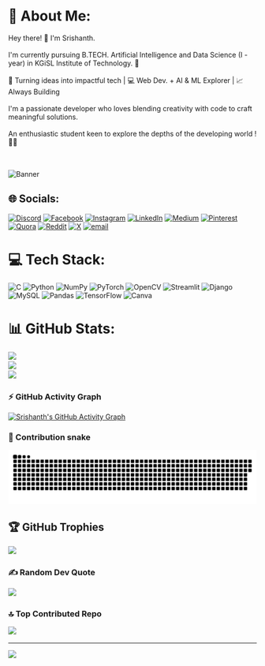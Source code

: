 # 💫 About Me:
Hey there! 👋 I'm Srishanth.<br><br>I'm currently pursuing B.TECH. Artificial Intelligence and Data Science (I - year) in KGiSL Institute of Technology. 🚀<br><br>🎯 Turning ideas into impactful tech | 💻 Web Dev. + AI & ML Explorer | 📈 Always Building<br><br>I'm a passionate developer who loves blending creativity with code to craft meaningful solutions.<br><br>An enthusiastic student keen to explore the depths of the developing world ! 🐦‍🔥<br><br><br>



![Banner](https://media4.giphy.com/media/v1.Y2lkPTc5MGI3NjExdHFzd2t0ajd4ejIxNW55OWY4c2RyNG9nMHU2Z2dwYnRucHBnOGR0dSZlcD12MV9naWZzX3NlYXJjaCZjdD1n/93UOscPyDH8cdRfSaT/200.webp) 


## 🌐 Socials:
[![Discord](https://img.shields.io/badge/Discord-%237289DA.svg?logo=discord&logoColor=white)](https://discord.gg/https://discord.gg/KQQtH893eB) [![Facebook](https://img.shields.io/badge/Facebook-%231877F2.svg?logo=Facebook&logoColor=white)](https://facebook.com/sri.shanth.39982/) [![Instagram](https://img.shields.io/badge/Instagram-%23E4405F.svg?logo=Instagram&logoColor=white)](https://instagram.com/sri.23._/) [![LinkedIn](https://img.shields.io/badge/LinkedIn-%230077B5.svg?logo=linkedin&logoColor=white)](https://linkedin.com/in/sri-shanth-0520a9315/) [![Medium](https://img.shields.io/badge/Medium-12100E?logo=medium&logoColor=white)](https://medium.com/@srishanth232007) [![Pinterest](https://img.shields.io/badge/Pinterest-%23E60023.svg?logo=Pinterest&logoColor=white)](https://pinterest.com/srishanth232007/) [![Quora](https://img.shields.io/badge/Quora-%23B92B27.svg?logo=Quora&logoColor=white)](https://quora.com/profile/Sri-Shanth-49) [![Reddit](https://img.shields.io/badge/Reddit-%23FF4500.svg?logo=Reddit&logoColor=white)](https://reddit.com/user/Adventurous_Key_3712/) [![X](https://img.shields.io/badge/X-black.svg?logo=X&logoColor=white)](https://x.com/sri_shanth13106) [![email](https://img.shields.io/badge/Email-D14836?logo=gmail&logoColor=white)](mailto:srishanth232007@gmail.com) 


# 💻 Tech Stack:
![C](https://img.shields.io/badge/c-%2300599C.svg?style=plastic&logo=c&logoColor=white) ![Python](https://img.shields.io/badge/python-3670A0?style=plastic&logo=python&logoColor=ffdd54) ![NumPy](https://img.shields.io/badge/numpy-%23013243.svg?style=plastic&logo=numpy&logoColor=white) ![PyTorch](https://img.shields.io/badge/PyTorch-%23EE4C2C.svg?style=plastic&logo=PyTorch&logoColor=white) ![OpenCV](https://img.shields.io/badge/opencv-%23white.svg?style=plastic&logo=opencv&logoColor=white) ![Streamlit](https://img.shields.io/badge/Streamlit-%23FE4B4B.svg?style=plastic&logo=streamlit&logoColor=white) ![Django](https://img.shields.io/badge/django-%23092E20.svg?style=plastic&logo=django&logoColor=white) ![MySQL](https://img.shields.io/badge/mysql-4479A1.svg?style=plastic&logo=mysql&logoColor=white) ![Pandas](https://img.shields.io/badge/pandas-%23150458.svg?style=plastic&logo=pandas&logoColor=white) ![TensorFlow](https://img.shields.io/badge/TensorFlow-%23FF6F00.svg?style=plastic&logo=TensorFlow&logoColor=white) ![Canva](https://img.shields.io/badge/Canva-%2300C4CC.svg?style=plastic&logo=Canva&logoColor=white)


# 📊 GitHub Stats:
![](https://github-readme-stats.vercel.app/api?username=Srishanth-023&theme=neon&hide_border=false&include_all_commits=false&count_private=false)<br/>
![](https://nirzak-streak-stats.vercel.app/?user=Srishanth-023&theme=neon&hide_border=false)<br/>
![](https://github-readme-stats.vercel.app/api/top-langs/?username=Srishanth-023&theme=neon&hide_border=false&include_all_commits=false&count_private=false&layout=compact)


### ⚡ GitHub Activity Graph
[![Srishanth's GitHub Activity Graph](https://github-readme-activity-graph.vercel.app/graph?username=Srishanth-023&theme=react-dark)](https://github.com/Srishanth-023)


### 🐍 Contribution snake

<picture>
  <source media="(prefers-color-scheme: dark)" srcset="https://raw.githubusercontent.com/Srishanth-023/Srishanth-023/output/github-snake-dark.svg" />
  <source media="(prefers-color-scheme: light)" srcset="https://raw.githubusercontent.com/Srishanth-023/Srishanth-023/output/github-snake.svg" />
  <img alt="github-snake" src="https://raw.githubusercontent.com/Srishanth-023/Srishanth-023/output/github-snake.svg" />
</picture>


## 🏆 GitHub Trophies
![](https://github-profile-trophy.vercel.app/?username=Srishanth-023&theme=tokyonight&no-frame=false&no-bg=false&margin-w=4)


### ✍️ Random Dev Quote
![](https://quotes-github-readme.vercel.app/api?type=horizontal&theme=radical)


### 🔝 Top Contributed Repo
![](https://github-contributor-stats.vercel.app/api?username=Srishanth-023&limit=5&theme=date_night&combine_all_yearly_contributions=true)

---
[![](https://visitcount.itsvg.in/api?id=Srishanth-023&icon=0&color=0)](https://visitcount.itsvg.in)


<!-- Proudly created with GPRM ( https://gprm.itsvg.in ) -->
